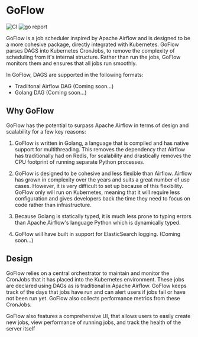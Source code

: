 
# GoFlow

![CI](https://github.com/zbrookle/goflow/workflows/CI/badge.svg?branch=master)
![go report](https://goreportcard.com/badge/github.com/zbrookle/goflow)

GoFlow is a job scheduler inspired by Apache Airflow and is designed to be a more cohesive package,
directly integrated with Kubernetes. GoFlow parses DAGS into Kubernetes CronJobs, to remove the complexity
of scheduling from it's internal structure. Rather than run the jobs, GoFlow monitors them and ensures that
all jobs run smoothly.

In GoFlow, DAGS are supported in the following formats:

- Tradiitonal Airflow DAG (Coming soon...)
- Golang DAG (Coming soon...)

## Why GoFlow

GoFlow has the potential to surpass Apache Airflow in terms of design and scalability for a few key reasons:

1. GoFlow is written in Golang, a language that is compiled and has native support for multithreading. This
removes the dependency that Airflow has traditionally had on Redis, for scalability and drastically removes
the CPU footprint of running separate Python processes.

1. GoFlow is designed to be cohesive and less flexible than Airflow. Airflow has grown in complexity over the
years and suits a great number of use cases. However, it is very difficult to set up because of this flexibility.
GoFlow only will run on Kubernetes, meaning that it will require less configuration and gives developers back the
time they need to focus on code rather than infrastructure.

1. Because Golang is statically typed, it is much less prone to typing errors than Apache Airflow's language Python
which is dynamically typed.

1. GoFlow will have built in support for ElasticSearch logging. (Coming soon...)

## Design

GoFlow relies on a central orchestrator to maintain and monitor the CronJobs that it has placed into the Kubernetes
environment. These jobs are declared using DAGs as is traditional in Apache Airflow. GoFlow keeps track of the days
that jobs have run and can alert users if jobs fail or have not been run yet. GoFlow also collects performance
metrics from these CronJobs.

GoFlow also features a comprehensive UI, that allows users to easily create new jobs, view performance of running
jobs, and track the health of the server itself
